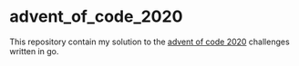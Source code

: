 # advent_of_code_2020
This repository contain my solution to the [advent of code 2020](https://adventofcode.com/) challenges written in go.

